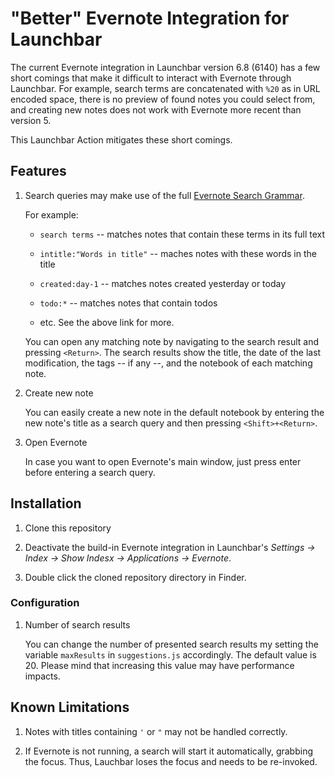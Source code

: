# "Better" Evernote Integration for Launchbar

The current Evernote integration in Launchbar version 6.8 (6140) has a few short comings that make it difficult to interact with Evernote through Launchbar. For example, search terms are concatenated with `%20` as in URL encoded space, there is no preview of found notes you could select from, and creating new notes does not work with Evernote more recent than version 5.

This Launchbar Action mitigates these short comings.

## Features

1. Search queries may make use of the full [Evernote Search Grammar](https://dev.evernote.com/doc/articles/search_grammar.php).

    For example:

    * `search terms` -- matches notes that contain these terms in its full text

    * `intitle:"Words in title"` -- maches notes with these words in the title

    * `created:day-1` -- matches notes created yesterday or today

    * `todo:*` -- matches notes that contain todos

    * etc. See the above link for more.

    You can open any matching note by navigating to the search result and pressing `<Return>`. The search results show the title, the date of the last modification, the tags -- if any --, and the notebook of each matching note.

1. Create new note

    You can easily create a new note in the default notebook by entering the new note's title as a search query and then pressing `<Shift>+<Return>`.

1. Open Evernote

    In case you want to open Evernote's main window, just press enter before entering a search query.


## Installation

1. Clone this repository

1. Deactivate the build-in Evernote integration in Launchbar's _Settings -> Index -> Show Indesx ->  Applications -> Evernote_.

1. Double click the cloned repository directory in Finder.


### Configuration

1. Number of search results

    You can change the number of presented search results my setting the variable `maxResults` in `suggestions.js` accordingly. The default value is 20. Please mind that increasing this value may have performance impacts.


## Known Limitations

1. Notes with titles containing `'` or `"` may not be handled correctly.

1. If Evernote is not running, a search will start it automatically, grabbing the focus. Thus, Lauchbar loses the focus and needs to be re-invoked.

